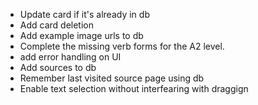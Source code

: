 - Update card if it's already in db
- Add card deletion
- Add example image urls to db
- Complete the missing verb forms for the A2 level.  
- add error handling on UI
- Add sources to db
- Remember last visited source page using db
- Enable text selection without interfearing with draggign 